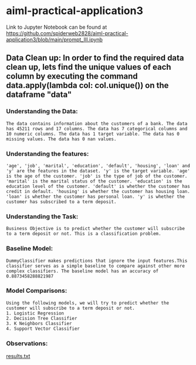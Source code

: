 # aiml-practical-application3

Link to Jupyter Notebook can be found at https://github.com/spiderweb2828/aiml-practical-application3/blob/main/prompt_III.ipynb 

## Data Clean up: In order to find the required data clean up, lets find the unique values of each column by executing the command data.apply(lambda col: col.unique()) on the dataframe "data"

### Understanding the Data: 
    The data contains information about the customers of a bank. The data has 45211 rows and 17 columns. The data has 7 categorical columns and 10 numeric columns. The data has 1 target variable. The data has 0 missing values. The data has 0 nan values.   
### Understanding the features:
    'age', 'job', 'marital', 'education', 'default', 'housing', 'loan' and 'y' are the features in the dataset. 'y' is the target variable. 'age' is the age of the customer. 'job' is the type of job of the customer. 'marital' is the marital status of the customer. 'education' is the education level of the customer. 'default' is whether the customer has credit in default. 'housing' is whether the customer has housing loan. 'loan' is whether the customer has personal loan. 'y' is whether the customer has subscribed to a term deposit.
### Understanding the Task: 
    Business Objective is to predict whether the customer will subscribe to a term deposit or not. This is a classification problem.
### Baseline Model: 
    DummyClassifier makes predictions that ignore the input features.This classifier serves as a simple baseline to compare against other more complex classifiers. The baseline model has an accuracy of 0.8873458288821987
### Model Comparisons:
    Using the following models, we will try to predict whether the customer will subscribe to a term deposit or not.
    1. Logistic Regression
    2. Decision Tree Classifier
    3. K Neighbors Classifier
    4. Support Vector Classifier

### Observations:
[results.txt](results.txt)